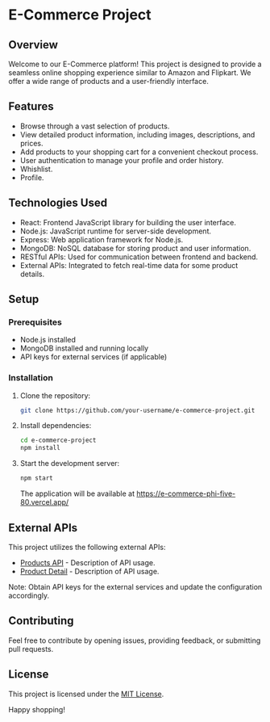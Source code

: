 
# E-Commerce Project

## Overview

Welcome to our E-Commerce platform! This project is designed to provide a seamless online shopping experience similar to Amazon and Flipkart. We offer a wide range of products and a user-friendly interface.

## Features

- Browse through a vast selection of products.
- View detailed product information, including images, descriptions, and prices.
- Add products to your shopping cart for a convenient checkout process.
- User authentication to manage your profile and order history.
- Whishlist.
- Profile.
  

## Technologies Used

- React: Frontend JavaScript library for building the user interface.
- Node.js: JavaScript runtime for server-side development.
- Express: Web application framework for Node.js.
- MongoDB: NoSQL database for storing product and user information.
- RESTful APIs: Used for communication between frontend and backend.
- External APIs: Integrated to fetch real-time data for some product details.

## Setup

### Prerequisites

- Node.js installed
- MongoDB installed and running locally
- API keys for external services (if applicable)

### Installation

1. Clone the repository:

   ```bash
   git clone https://github.com/your-username/e-commerce-project.git
   ```

2. Install dependencies:

   ```bash
   cd e-commerce-project
   npm install
   ```

3. Start the development server:

   ```bash
   npm start
   ```

   The application will be available at https://e-commerce-phi-five-80.vercel.app/

## External APIs

This project utilizes the following external APIs:

- [Products API](https://fakestoreapi.com/products) - Description of API usage.
- [Product Detail](https://fakestoreapi.com/products/${id}) - Description of API usage.

Note: Obtain API keys for the external services and update the configuration accordingly.



## Contributing

Feel free to contribute by opening issues, providing feedback, or submitting pull requests.

## License

This project is licensed under the [MIT License](LICENSE).

Happy shopping!
```

